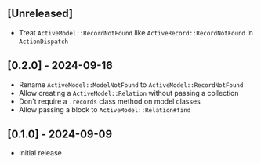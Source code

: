## [Unreleased]

- Treat `ActiveModel::RecordNotFound` like `ActiveRecord::RecordNotFound` in `ActionDispatch`

## [0.2.0] - 2024-09-16

- Rename `ActiveModel::ModelNotFound` to `ActiveModel::RecordNotFound`
- Allow creating a `ActiveModel::Relation` without passing a collection
- Don't require a `.records` class method on model classes
- Allow passing a block to `ActiveModel::Relation#find`

## [0.1.0] - 2024-09-09

- Initial release
